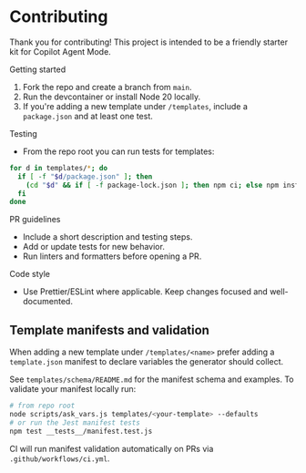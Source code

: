# Contributing

Thank you for contributing! This project is intended to be a friendly starter kit for Copilot Agent Mode.

Getting started
1. Fork the repo and create a branch from `main`.
2. Run the devcontainer or install Node 20 locally.
3. If you're adding a new template under `/templates`, include a `package.json` and at least one test.

Testing
- From the repo root you can run tests for templates:

```bash
for d in templates/*; do
  if [ -f "$d/package.json" ]; then
    (cd "$d" && if [ -f package-lock.json ]; then npm ci; else npm install; fi && npm test)
  fi
done
```

PR guidelines
- Include a short description and testing steps.
- Add or update tests for new behavior.
- Run linters and formatters before opening a PR.

Code style
- Use Prettier/ESLint where applicable. Keep changes focused and well-documented.

Template manifests and validation
--------------------------------

When adding a new template under `/templates/<name>` prefer adding a `template.json` manifest to declare variables the generator should collect.

See `templates/schema/README.md` for the manifest schema and examples. To validate your manifest locally run:

```bash
# from repo root
node scripts/ask_vars.js templates/<your-template> --defaults
# or run the Jest manifest tests
npm test __tests__/manifest.test.js
```

CI will run manifest validation automatically on PRs via `.github/workflows/ci.yml`.
